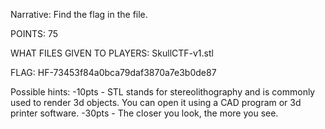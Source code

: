 Narrative:
Find the flag in the file.

POINTS:
75

WHAT FILES GIVEN TO PLAYERS:
SkullCTF-v1.stl

FLAG:
HF-73453f84a0bca79daf3870a7e3b0de87

Possible hints:
-10pts - STL stands for stereolithography and is commonly used to render 3d objects.  You can open it using a CAD program or 3d printer software.
-30pts -  The closer you look, the more you see.